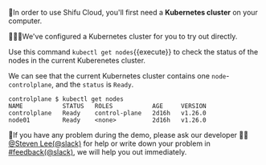 
🌟In order to use Shifu Cloud, you'll first need a **Kubernetes cluster** on your computer.

🧑🏼‍💻We've configured a Kubernetes cluster for you to try out directly.

Use this command `kubectl get nodes`{{execute}} to check the status of the nodes in the current Kuberenetes cluster.

We can see that the current Kubernetes cluster contains one `node`-`controlplane`, and the `status` is `Ready`.
```
controlplane $ kubectl get nodes
NAME           STATUS   ROLES           AGE     VERSION
controlplane   Ready    control-plane   2d16h   v1.26.0
node01         Ready    <none>          2d16h   v1.26.0
```

🔔If you have any problem during the demo, please ask our developer 👷🏽[@Steven Lee(@slack)](https://shifuproj.slack.com/archives/D04MFP86D4J) for help or write down your problem in [#feedback(@slack)](https://shifuproj.slack.com/archives/C04N5AJJL8Y), we will help you out immediately.